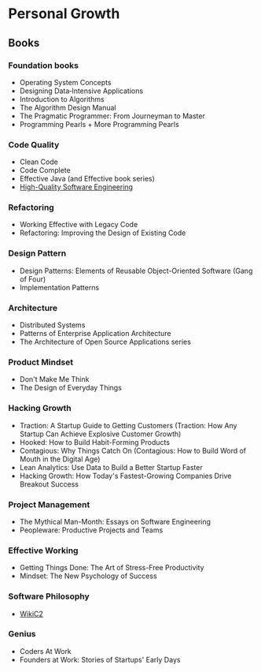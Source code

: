 # Personal Growth

## Books
### Foundation books
- Operating System Concepts
- Designing Data‑Intensive Applications
- Introduction to Algorithms
- The Algorithm Design Manual
- The Pragmatic Programmer: From Journeyman to Master
- Programming Pearls + More Programming Pearls

### Code Quality
- Clean Code
- Code Complete
- Effective Java (and Effective book series)
- [High-Quality Software Engineering](https://www.lurklurk.org/hqse/hqse.html)

### Refactoring
- Working Effective with Legacy Code
- Refactoring: Improving the Design of Existing Code

### Design Pattern
- Design Patterns: Elements of Reusable Object-Oriented Software (Gang of Four)
- Implementation Patterns

### Architecture
- Distributed Systems
- Patterns of Enterprise Application Architecture
- The Architecture of Open Source Applications series

### Product Mindset
- Don't Make Me Think
- The Design of Everyday Things

### Hacking Growth
- Traction: A Startup Guide to Getting Customers (Traction: How Any Startup Can Achieve Explosive Customer Growth)
- Hooked: How to Build Habit-Forming Products
- Contagious: Why Things Catch On (Contagious: How to Build Word of Mouth in the Digital Age)
- Lean Analytics: Use Data to Build a Better Startup Faster
- Hacking Growth: How Today's Fastest-Growing Companies Drive Breakout Success

### Project Management
- The Mythical Man-Month: Essays on Software Engineering
- Peopleware: Productive Projects and Teams

### Effective Working
- Getting Things Done: The Art of Stress-Free Productivity
- Mindset: The New Psychology of Success

### Software Philosophy
- [WikiC2](http://wiki.c2.com/)

### Genius
- Coders At Work
- Founders at Work: Stories of Startups' Early Days